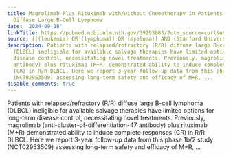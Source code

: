 ```yaml
---
title: Magrolimab Plus Rituximab with/without Chemotherapy in Patients with Relapsed/Refractory
  Diffuse Large B-Cell Lymphoma
date: '2024-09-18'
linkTitle: https://pubmed.ncbi.nlm.nih.gov/39293083/?utm_source=curl&utm_medium=rss&utm_campaign=pubmed-2&utm_content=1Rkszs2HVZ2RHP33OibaNFew6VK-LzjJWTD4GwmLlk8B-wCceh&fc=20220923065203&ff=20240919194257&v=2.18.0.post9+e462414
source: (((leukemia) OR (lymphoma)) OR (myeloma)) AND (Stanford University[Affiliation])
description: Patients with relapsed/refractory (R/R) diffuse large B-cell lymphoma
  (DLBCL) ineligible for available salvage therapies have limited options for long-term
  disease control, necessitating novel treatments. Previously, magrolimab (anti-cluster-of-differentiation-47
  antibody) plus rituximab (M+R) demonstrated ability to induce complete responses
  (CR) in R/R DLBCL. Here we report 3-year follow-up data from this phase 1b/2 study
  (NCT02953509) assessing long-term safety and efficacy of M+R, ...
disable_comments: true
---
```

Patients with relapsed/refractory (R/R) diffuse large B-cell lymphoma (DLBCL) ineligible for available salvage therapies have limited options for long-term disease control, necessitating novel treatments. Previously, magrolimab (anti-cluster-of-differentiation-47 antibody) plus rituximab (M+R) demonstrated ability to induce complete responses (CR) in R/R DLBCL. Here we report 3-year follow-up data from this phase 1b/2 study (NCT02953509) assessing long-term safety and efficacy of M+R, ...